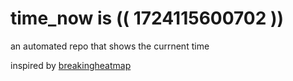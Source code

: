 # time_now is (( 1724115600702 ))

an automated repo that shows the currnent time

inspired by [breakingheatmap](https://github.com/breakingheatmap/breakingheatmap)